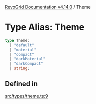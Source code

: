 [RevoGrid Documentation v4.14.0](README.md) / Theme

# Type Alias: Theme

```ts
type Theme: 
  | "default"
  | "material"
  | "compact"
  | "darkMaterial"
  | "darkCompact"
  | string;
```

## Defined in

[src/types/theme.ts:9](https://github.com/revolist/revogrid/blob/2b1eda543a592a83efe8431f6a1b419eb9a6f193/src/types/theme.ts#L9)

